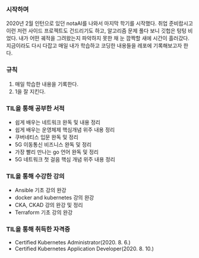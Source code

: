 ### 시작하며
2020년 2월 인턴으로 있던 notaAI를 나와서 마지막 학기를 시작했다. 취업 준비랍시고 이런 저런 사이드 프로젝트도 건드리기도 하고, 알고리즘 문제 풀다 보니 깃헙은 텅텅 비었다. 내가 어떤 궤적을 그려왔는지 파악하지 못한 채 눈 깜짝할 새에 시간이 흘러갔다. 지금이라도 다시 다잡고 매일 내가 학습하고 코딩한 내용들을 레포에 기록해보고자 한다.

### 규칙
1. 매일 학습한 내용을 기록한다.
2. 1을 잘 지킨다.

### TIL을 통해 공부한 서적
- 쉽게 배우는 네트워크 완독 및 내용 정리
- 쉽게 배우는 운영체제 핵심개념 위주 내용 정리
- 쿠버네티스 입문 완독 및 정리
- 5G 이동통신 비즈니스 완독 및 정리
- 가장 빨리 만나는 go 언어 완독 및 정리
- 5G 네트워크 첫 걸음 핵심 개념 위주 내용 정리

### TIL을 통해 수강한 강의
- Ansible 기초 강의 완강
- docker and kubernetes 강의 완강
- CKA, CKAD 강의 완강 및 정리
- Terraform 기초 강의 완강

### TIL을 통해 취득한 자격증
- Certified Kubernetes Administrator(2020. 8. 6.)
- Certified Kubernetes Application Developer(2020. 8. 10.)
